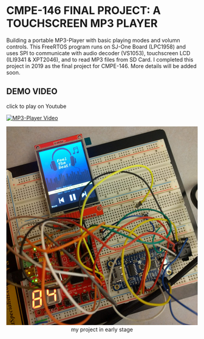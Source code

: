 # CMPE-146 FINAL PROJECT: A TOUCHSCREEN MP3 PLAYER
Building a portable MP3-Player with basic playing modes and volumn controls. This FreeRTOS program runs on SJ-One Board (LPC1958) and uses SPI to communicate with audio decoder (VS1053), touchscreen LCD (ILI9341 & XPT2046), and to read MP3 files from SD Card. I completed this project in 2019 as the final project for CMPE-146. More details will be added soon.

## DEMO VIDEO
 click to play on Youtube

[![MP3-Player Video](demo.gif)](https://youtu.be/N7FNFIVvtMI)

<p align="center">
  <img src="early_stage.jpg">
  my project in early stage
</p>  